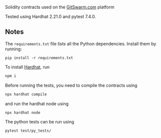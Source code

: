 Solidity contracts used on the [GitSwarm.com](https://gitswarm.com/) platform

Tested using Hardhat 2.21.0 and pytest 7.4.0.

## Notes
The `requirements.txt` file lists all the Python dependencies. Install them by running:

```pip install -r requirements.txt```

To install [Hardhat](https://hardhat.org/hardhat-runner/docs/getting-started#installation), run

```bash 
npm i
```

Before running the tests, you need to compile the contracts using 
```bash
npx hardhat compile
```
and run the hardhat node using 
```bash
npx hardhat node
```

The python tests can be run using
```bash
pytest test/py_tests/
```
